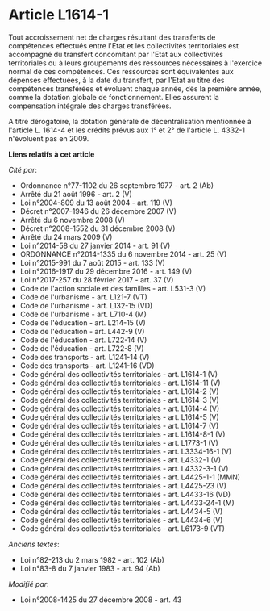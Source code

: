 # Article L1614-1

Tout accroissement net de charges résultant des transferts de compétences effectués entre l'Etat et les collectivités
territoriales est accompagné du transfert concomitant par l'Etat aux collectivités territoriales ou à leurs groupements des
ressources nécessaires à l'exercice normal de ces compétences. Ces ressources sont équivalentes aux dépenses effectuées, à la
date du transfert, par l'Etat au titre des compétences transférées et évoluent chaque année, dès la première année, comme la
dotation globale de fonctionnement. Elles assurent la compensation intégrale des charges transférées.

A titre dérogatoire, la dotation générale de décentralisation mentionnée à l'article L. 1614-4 et les crédits prévus aux 1°
et 2° de l'article L. 4332-1 n'évoluent pas en 2009.

**Liens relatifs à cet article**

_Cité par_:

  - Ordonnance n°77-1102 du 26 septembre 1977 - art. 2 (Ab)
  - Arrêté du 21 août 1996 - art. 2 (V)
  - Loi n°2004-809 du 13 août 2004 - art. 119 (V)
  - Décret n°2007-1946 du 26 décembre 2007 (V)
  - Arrêté du 6 novembre 2008 (V)
  - Décret n°2008-1552 du 31 décembre 2008 (V)
  - Arrêté du 24 mars 2009 (V)
  - Loi n°2014-58 du 27 janvier 2014 - art. 91 (V)
  - ORDONNANCE n°2014-1335 du 6 novembre 2014 - art. 25 (V)
  - Loi n°2015-991 du 7 août 2015 - art. 133 (V)
  - Loi n°2016-1917 du 29 décembre 2016 - art. 149 (V)
  - Loi n°2017-257 du 28 février 2017 - art. 37 (V)
  - Code de l'action sociale et des familles - art. L531-3 (V)
  - Code de l'urbanisme - art. L121-7 (VT)
  - Code de l'urbanisme - art. L132-15 (VD)
  - Code de l'urbanisme - art. L710-4 (M)
  - Code de l'éducation - art. L214-15 (V)
  - Code de l'éducation - art. L442-9 (V)
  - Code de l'éducation - art. L722-14 (V)
  - Code de l'éducation - art. L722-8 (V)
  - Code des transports - art. L1241-14 (V)
  - Code des transports - art. L1241-16 (VD)
  - Code général des collectivités territoriales - art. L1614-1 (V)
  - Code général des collectivités territoriales - art. L1614-11 (V)
  - Code général des collectivités territoriales - art. L1614-2 (V)
  - Code général des collectivités territoriales - art. L1614-3 (V)
  - Code général des collectivités territoriales - art. L1614-4 (V)
  - Code général des collectivités territoriales - art. L1614-5 (V)
  - Code général des collectivités territoriales - art. L1614-7 (V)
  - Code général des collectivités territoriales - art. L1614-8-1 (V)
  - Code général des collectivités territoriales - art. L1773-1 (V)
  - Code général des collectivités territoriales - art. L3334-16-1 (V)
  - Code général des collectivités territoriales - art. L4332-1 (V)
  - Code général des collectivités territoriales - art. L4332-3-1 (V)
  - Code général des collectivités territoriales - art. L4425-1-1 (MMN)
  - Code général des collectivités territoriales - art. L4425-23 (V)
  - Code général des collectivités territoriales - art. L4433-16 (VD)
  - Code général des collectivités territoriales - art. L4433-24-1 (M)
  - Code général des collectivités territoriales - art. L4434-5 (V)
  - Code général des collectivités territoriales - art. L4434-6 (V)
  - Code général des collectivités territoriales - art. L6173-9 (VT)

_Anciens textes_:

  - Loi n°82-213 du 2 mars 1982 - art. 102 (Ab)
  - Loi n°83-8 du 7 janvier 1983 - art. 94 (Ab)

_Modifié par_:

  - Loi n°2008-1425 du 27 décembre 2008 - art. 43
